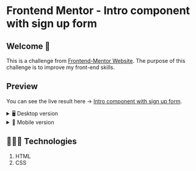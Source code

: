 # Frontend Mentor - Intro component with sign up form

## Welcome 👋
This is a challenge from [Frontend-Mentor Website](https://www.frontendmentor.io/challenges). The purpose of this challenge is to improve my front-end skills.

## Preview
You can see the live result here → [Intro component with sign up form](https://inganta23.github.io/signup-component/).
<details>
    <summary>🖥 Desktop version</summary>

![](./design/desktop-design.jpg) 

</details>
<details>
    <summary>📱 Mobile version</summary>

![](./design/mobile-design.jpg) 

</details>
 
## 👩🏻‍💻 Technologies
1. HTML
2. CSS


